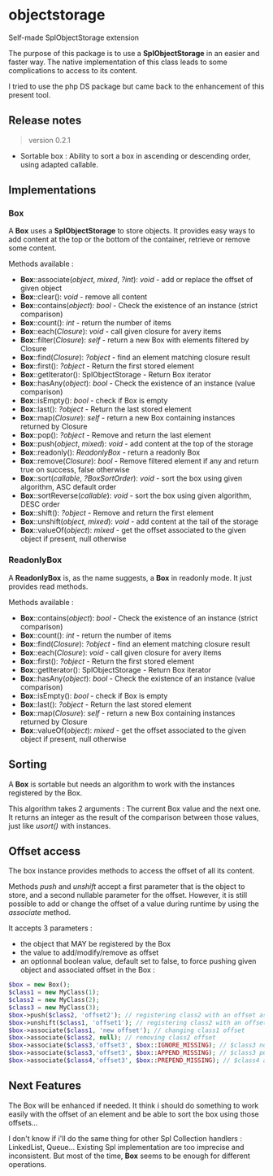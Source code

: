 # objectstorage

Self-made SplObjectStorage extension

The purpose of this package is to use a **SplObjectStorage** in an easier and faster way.
The native implementation of this class leads to some complications to access to its content.

I tried to use the php DS package but came back to the enhancement of this present tool.

## Release notes

> version 0.2.1

- Sortable box : Ability to sort a box in ascending or descending order, using adapted callable.

## Implementations

### Box

A **Box** uses a **SplObjectStorage** to store objects.
It provides easy ways to add content at the top or the bottom of the container, retrieve or remove some content.

Methods available :

- **Box**::associate(_object_, _mixed_, _?int_): _void_ - add or replace the offset of given object
- **Box**::clear(): _void_ - remove all content
- **Box**::contains(_object_): _bool_ - Check the existence of an instance (strict comparison)
- **Box**::count(): _int_ - return the number of items
- **Box**::each(_Closure_): _void_ - call given closure for avery items
- **Box**::filter(_Closure_): _self_ - return a new Box with elements filtered by Closure
- **Box**::find(_Closure_): _?object_ - find an element matching closure result
- **Box**::first(): _?object_ - Return the first stored element
- **Box**::getIterator(): SplObjectStorage - Return Box iterator
- **Box**::hasAny(_object_): _bool_ - Check the existence of an instance (value comparison)
- **Box**::isEmpty(): _bool_ - check if Box is empty
- **Box**::last(): _?object_ - Return the last stored element
- **Box**::map(_Closure_): _self_ - return a new Box containing instances returned by Closure
- **Box**::pop(): _?object_ - Remove and return the last element
- **Box**::push(_object_, _mixed_): _void_ - add content at the top of the storage
- **Box**::readonly(): _ReadonlyBox_ - return a readonly Box
- **Box**::remove(_Closure_): _bool_ - Remove filtered element if any and return true on success, false otherwise
- **Box**::sort(_callable_, _?BoxSortOrder_): _void_ - sort the box using given algorithm, ASC default order
- **Box**::sortReverse(_callable_): _void_ - sort the box using given algorithm, DESC order
- **Box**::shift(): _?object_ - Remove and return the first element
- **Box**::unshift(_object_, _mixed_): _void_ - add content at the tail of the storage
- **Box**::valueOf(_object_): _mixed_ - get the offset associated to the given object if present, null otherwise

### ReadonlyBox

A **ReadonlyBox** is, as the name suggests, a **Box** in readonly mode. It just provides read methods.

Methods available :

- **Box**::contains(_object_): _bool_ - Check the existence of an instance (strict comparison)
- **Box**::count(): _int_ - return the number of items
- **Box**::find(_Closure_): _?object_ - find an element matching closure result
- **Box**::each(_Closure_): _void_ - call given closure for avery items
- **Box**::first(): _?object_ - Return the first stored element
- **Box**::getIterator(): SplObjectStorage - Return Box iterator
- **Box**::hasAny(_object_): _bool_ - Check the existence of an instance (value comparison)
- **Box**::isEmpty(): _bool_ - check if Box is empty
- **Box**::last(): _?object_ - Return the last stored element
- **Box**::map(_Closure_): _self_ - return a new Box containing instances returned by Closure
- **Box**::valueOf(_object_): _mixed_ - get the offset associated to the given object if present, null otherwise

## Sorting

A **Box** is sortable but needs an algorithm to work with the instances registered by the Box.

This algorithm takes 2 arguments : The current Box value and the next one.
It returns an integer as the result of the comparison between those values, just like _usort()_ with instances.

## Offset access

The box instance provides methods to access the offset of all its content.

Methods _push_ and _unshift_ accept a first parameter that is the object to store, and a second nullable parameter for the offset.
However, it is still possible to add or change the offset of a value during runtime by using the _associate_ method.

It accepts 3 parameters :

- the object that MAY be registered by the Box
- the value to add/modify/remove as offset
- an optionnal boolean value, default set to false, to force pushing given object and associated offset in the Box :

```php
$box = new Box();
$class1 = new MyClass(1);
$class2 = new MyClass(2);
$class3 = new MyClass(3);
$box->push($class2, 'offset2'); // registering class2 with an offset as Box head
$box->unshift($class1, 'offset1'); // registering class2 with an offset as Box tail
$box->associate($class1, 'new offset'); // changing class1 offset
$box->associate($class2, null); // removing class2 offset
$box->associate($class3,'offset3', $box::IGNORE_MISSING); // $class3 not registered, no action (default behavior)
$box->associate($class3,'offset3', $box::APPEND_MISSING); // $class3 pushed in Box with its offset
$box->associate($class4,'offset3', $box::PREPEND_MISSING); // $class4 added as Box tail with its offset

```

## Next Features

The Box will be enhanced if needed.
It think i should do something to work easily with the offset of an element and be able to sort the box using those offsets...

I don't know if i'll do the same thing for other Spl Collection handlers : LinkedList, Queue...
Existing Spl implementation are too imprecise and inconsistent. But most of the time, **Box** seems to be enough for different operations.
